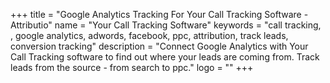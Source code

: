 +++
title = "Google Analytics Tracking For Your Call Tracking Software - Attributio"
name = "Your Call Tracking Software"
keywords = "call tracking, , google analytics, adwords, facebook, ppc, attribution, track leads, conversion tracking"
description = "Connect Google Analytics with Your Call Tracking software to find out where your leads are coming from. Track leads from the source - from search to ppc."
logo = ""
+++
